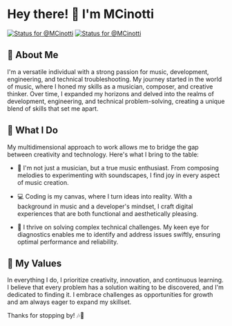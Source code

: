 # Hey there! 👋 I'm MCinotti

[![Status for @MCinotti](https://badge.stateful.com/MCinotti/status.svg)](https://app.stateful.com/@MCinotti)
[![Status for @MCinotti](https://badge.stateful.com/MCinotti/dnd.svg)](https://app.stateful.com/@MCinotti)

## 🎵 About Me
I'm a versatile individual with a strong passion for music, development, engineering, and technical troubleshooting. My journey started in the world of music, where I honed my skills as a musician, composer, and creative thinker. Over time, I expanded my horizons and delved into the realms of development, engineering, and technical problem-solving, creating a unique blend of skills that set me apart.

## 🚀 What I Do
My multidimensional approach to work allows me to bridge the gap between creativity and technology. Here's what I bring to the table:

- 🎼 I'm not just a musician, but a true music enthusiast. From composing melodies to experimenting with soundscapes, I find joy in every aspect of music creation.

- 💻 Coding is my canvas, where I turn ideas into reality. With a background in music and a developer's mindset, I craft digital experiences that are both functional and aesthetically pleasing.

- 🔧 I thrive on solving complex technical challenges. My keen eye for diagnostics enables me to identify and address issues swiftly, ensuring optimal performance and reliability.

## 🌟 My Values
In everything I do, I prioritize creativity, innovation, and continuous learning. I believe that every problem has a solution waiting to be discovered, and I'm dedicated to finding it. I embrace challenges as opportunities for growth and am always eager to expand my skillset.

Thanks for stopping by! 🎶🎉

